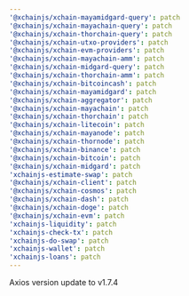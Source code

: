 ```yaml
---
'@xchainjs/xchain-mayamidgard-query': patch
'@xchainjs/xchain-mayachain-query': patch
'@xchainjs/xchain-thorchain-query': patch
'@xchainjs/xchain-utxo-providers': patch
'@xchainjs/xchain-evm-providers': patch
'@xchainjs/xchain-mayachain-amm': patch
'@xchainjs/xchain-midgard-query': patch
'@xchainjs/xchain-thorchain-amm': patch
'@xchainjs/xchain-bitcoincash': patch
'@xchainjs/xchain-mayamidgard': patch
'@xchainjs/xchain-aggregator': patch
'@xchainjs/xchain-mayachain': patch
'@xchainjs/xchain-thorchain': patch
'@xchainjs/xchain-litecoin': patch
'@xchainjs/xchain-mayanode': patch
'@xchainjs/xchain-thornode': patch
'@xchainjs/xchain-binance': patch
'@xchainjs/xchain-bitcoin': patch
'@xchainjs/xchain-midgard': patch
'xchainjs-estimate-swap': patch
'@xchainjs/xchain-client': patch
'@xchainjs/xchain-cosmos': patch
'@xchainjs/xchain-dash': patch
'@xchainjs/xchain-doge': patch
'@xchainjs/xchain-evm': patch
'xchainjs-liquidity': patch
'xchainjs-check-tx': patch
'xchainjs-do-swap': patch
'xchainjs-wallet': patch
'xchainjs-loans': patch
---
```


Axios version update to v1.7.4
